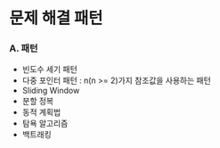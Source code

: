 # 문제 해결 패턴

### A. 패턴

* 빈도수 세기 패턴
* 다중 포인터 패턴 : n(n >= 2)가지 참조값을 사용하는 패턴
* Sliding Window
* 분할 정복
* 동적 계획법
* 탐욕 알고리즘
* 백트래킹
